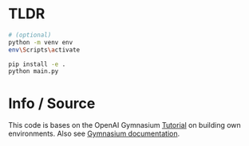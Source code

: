 # TLDR
``` bash
# (optional)
python -m venv env
env\Scripts\activate

pip install -e .
python main.py
```


# Info / Source
This code is bases on the OpenAI Gymnasium [Tutorial](https://gymnasium.farama.org/tutorials/gymnasium_basics/environment_creation) on building own environments. Also see [Gymnasium documentation](https://gymnasium.farama.org).